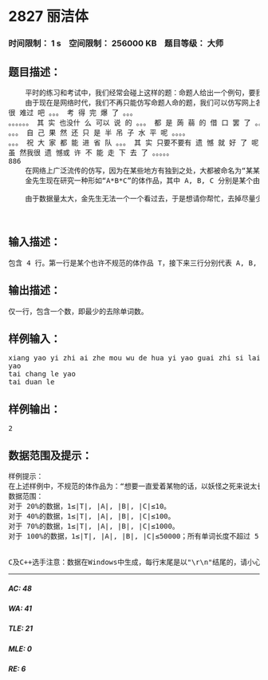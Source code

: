 # 2827 丽洁体   
### 时间限制： 1 s&nbsp;&nbsp;&nbsp;&nbsp;空间限制： 256000 KB&nbsp;&nbsp;&nbsp;&nbsp;题目等级： 大师  
## 题目描述：  

<pre>
    平时的练习和考试中，我们经常会碰上这样的题：命题人给出一个例句，要我们类比着写句子。这种往往被称为仿写的题，不单单出现在小学生的考试中，也有时会出现在中考中。许多同学都喜欢做这种题，因为较其它题显得有趣。仿写的句子往往具有“A__B__C”的形式，其中 A，B，C 是给定的由一个或多个单词组成的短句，空的部分需要学生填写。当然，考试的时候空在那里也是可以的。例如，“其实天不暗阴云终要散，其实_____，其实_____，其实路不远一切会如愿，艰难困苦的日子里我为你祈祷，请你保重每一天”。再比如，“见了大海的汹涌，没见过大山的巍峨，真是遗憾；见了大山的巍峨，没见过_____，还是遗憾。出发吧，永远出发。_____，人有不老的心情。”
    由于现在是网络时代，我们不再只能仿写命题人命的题，我们可以仿写网上各种句子和段落。2011 年 3 月 26 日，某人在博客上发布了的消息就惹来了很多人的仿写。   
很 难过 吧 。。。 考 得 完 爆 了 。。。   
。。。。。。 其 实 也没什 么 可以 说 的 。。。 都 是 蒟 蒻 的 借 口 罢 了 。。。   
。。。 自 己 果 然 还 只 是 半 吊 子 水 平 呢 。。。。   
。。。 祝 大 家 都 能 进 省 队 。。。 其 实 只要不要有 遗 憾 就 好 了 呢 。。。   
虽 然我很 遗 憾或 许 不 能 走 下 去 了 。。。。。   
886   
    在网络上广泛流传的仿写，因为在某些地方有独到之处，大都被命名为“某某体”。打开人人，刷新微博，你也能发现这样和那样的体，比如，对不起体，**说明他爱你体等等。金先生注意到了这一现象，他敏锐地认为这是一个很有价值的研究课题，于是就其展开研究，打算发一篇 paper。由于在网上发消息，人们有了更大的灵活度，人们有时因为表达的需要，还往原本固定的 A, B, C 中添加一些修饰的词语。这就给辨别一个句子或段落是否是另一个句子或段落的仿写增加了困难。
    金先生现在研究一种形如“A*B*C”的体作品，其中 A, B, C 分别是某个由若干单词组成的短句，*代表 0 个或多个单词。他在网上找了大量的体作品，不过很多体作品不太合乎原作者的格式，也就是相当于在正规的体作品中插入了 0个或多个单词。
 
    由于数据量太大，金先生无法一个一个看过去，于是想请你帮忙，去掉尽量少的单词，使它成为指定的体。
  

</pre>
  
  
## 输入描述：  

<pre>
包含 4 行。第一行是某个也许不规范的体作品 T，接下来三行分别代表 A, B, C。
</pre>
  
  
## 输出描述：  

<pre>
仅一行，包含一个数，即最少的去除单词数。
</pre>
  
  
## 样例输入：  

<pre>
xiang yao yi zhi ai zhe mou wu de hua yi yao guai zhi si lai shuo tai chang le xiang yao shi xian yi qie meng xiang de hua yi ren lei zhi sheng lai shuo tai duan le   
yao   
tai chang le yao   
tai duan le
</pre>
  
  
## 样例输出：  

<pre>
2
</pre>
  
  
## 数据范围及提示：  

<pre>
样例提示：
在上述样例中，不规范的体作品为：“想要一直爱着某物的话，以妖怪之死来说太长了；想要实现一切梦想的话，以人类之生来说太短了”。 规范的体形如：“要*太长了要*太短了”。 修改后的规范的体为：“要一直爱着某物的话，以妖怪之死来说太长了；要实现一切梦想的话，以人类之生来说太短了”。
数据范围：
对于 20%的数据，1≤|T|, |A|, |B|, |C|≤10。   
对于 40%的数据，1≤|T|, |A|, |B|, |C|≤100。   
对于 70%的数据，1≤|T|, |A|, |B|, |C|≤1000。   
对于 100%的数据，1≤|T|, |A|, |B|, |C|≤50000；所有单词长度不超过 5，出现次数不超过 500；数据保证答案总存在。
  

C及C++选手注意：数据在Windows中生成，每行末尾是以"\r\n"结尾的，请小心处理。
</pre>
  
  
***  

##### AC: 48  
##### WA: 41  
##### TLE: 21  
##### MLE: 0  
##### RE: 6  
